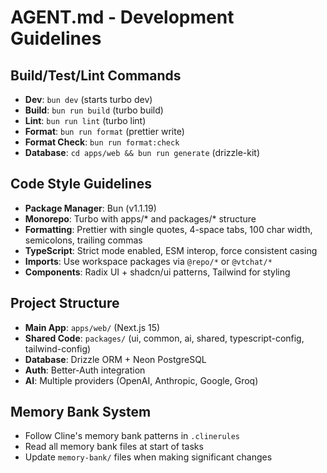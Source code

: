 # AGENT.md - Development Guidelines

## Build/Test/Lint Commands
- **Dev**: `bun dev` (starts turbo dev)
- **Build**: `bun run build` (turbo build)
- **Lint**: `bun run lint` (turbo lint)
- **Format**: `bun run format` (prettier write)
- **Format Check**: `bun run format:check`
- **Database**: `cd apps/web && bun run generate` (drizzle-kit)

## Code Style Guidelines
- **Package Manager**: Bun (v1.1.19)
- **Monorepo**: Turbo with apps/* and packages/* structure
- **Formatting**: Prettier with single quotes, 4-space tabs, 100 char width, semicolons, trailing commas
- **TypeScript**: Strict mode enabled, ESM interop, force consistent casing
- **Imports**: Use workspace packages via `@repo/*` or `@vtchat/*`
- **Components**: Radix UI + shadcn/ui patterns, Tailwind for styling

## Project Structure
- **Main App**: `apps/web/` (Next.js 15)
- **Shared Code**: `packages/` (ui, common, ai, shared, typescript-config, tailwind-config)
- **Database**: Drizzle ORM + Neon PostgreSQL
- **Auth**: Better-Auth integration
- **AI**: Multiple providers (OpenAI, Anthropic, Google, Groq)

## Memory Bank System
- Follow Cline's memory bank patterns in `.clinerules`
- Read all memory bank files at start of tasks
- Update `memory-bank/` files when making significant changes
